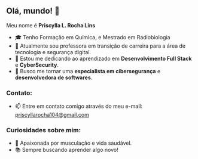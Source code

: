 ## Olá, mundo! 👋

Meu nome é **Priscylla L. Rocha Lins**

- 🎓 Tenho Formação em Química, e Mestrado em Radiobiologia
- 🔭 Atualmente sou professora em transição de carreira para a área de tecnologia e segurança digital.
- 🌱 Estou me dedicando ao aprendizado em **Desenvolvimento Full Stack** e **CyberSecurity**.
- 👯 Busco me tornar uma **especialista em cibersegurança** e **desenvolvedora de softwares**.

### Contato: 

- 📫 Entre em contato comigo através do meu e-mail: priscyllarocha104@gmail.com

### Curiosidades sobre mim:

- 💪 Apaixonada por musculação e vida saudável.
- 📚 Sempre buscando aprender algo novo!


